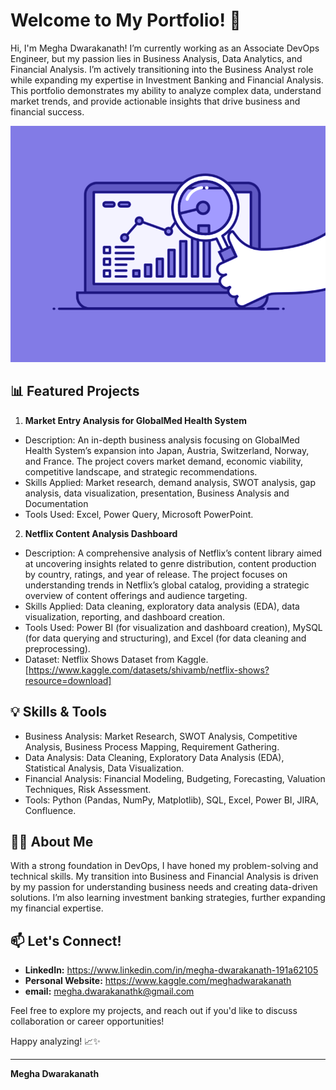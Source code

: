 # Welcome to My Portfolio! 👋

Hi, I'm Megha Dwarakanath!
I’m currently working as an Associate DevOps Engineer, but my passion lies in Business Analysis, Data Analytics, and Financial Analysis. I’m actively transitioning into the Business Analyst role while expanding my expertise in Investment Banking and Financial Analysis. This portfolio demonstrates my ability to analyze complex data, understand market trends, and provide actionable insights that drive business and financial success.

![](https://github.com/MeghaDwarakanath/MeghaDwarakanath/blob/main/74pZ.gif)

## 📊 **Featured Projects**

1. **Market Entry Analysis for GlobalMed Health System**
- Description: An in-depth business analysis focusing on GlobalMed Health System’s expansion into Japan, Austria, Switzerland, Norway, and France. The project covers market demand, economic viability, competitive landscape, and strategic recommendations.
- Skills Applied: Market research, demand analysis, SWOT analysis, gap analysis, data visualization, presentation, Business Analysis and Documentation
- Tools Used: Excel, Power Query, Microsoft PowerPoint.
2. **Netflix Content Analysis Dashboard**
- Description: A comprehensive analysis of Netflix’s content library aimed at uncovering insights related to genre distribution, content production by country, ratings, and year of release. The project focuses on understanding trends in Netflix’s global catalog, providing a strategic overview of content offerings and audience targeting.
- Skills Applied: Data cleaning, exploratory data analysis (EDA), data visualization, reporting, and dashboard creation.
- Tools Used: Power BI (for visualization and dashboard creation), MySQL (for data querying and structuring), and Excel (for data cleaning and preprocessing).
- Dataset: Netflix Shows Dataset from Kaggle.[https://www.kaggle.com/datasets/shivamb/netflix-shows?resource=download]

## 💡 Skills & Tools
- Business Analysis: Market Research, SWOT Analysis, Competitive Analysis, Business Process Mapping, Requirement Gathering.
- Data Analysis: Data Cleaning, Exploratory Data Analysis (EDA), Statistical Analysis, Data Visualization.
- Financial Analysis: Financial Modeling, Budgeting, Forecasting, Valuation Techniques, Risk Assessment.
- Tools: Python (Pandas, NumPy, Matplotlib), SQL, Excel, Power BI, JIRA, Confluence.

## 👨‍💻 About Me
With a strong foundation in DevOps, I have honed my problem-solving and technical skills. My transition into Business and Financial Analysis is driven by my passion for understanding business needs and creating data-driven solutions. I’m also learning investment banking strategies, further expanding my financial expertise.

## 📫 Let's Connect!
- **LinkedIn:** https://www.linkedin.com/in/megha-dwarakanath-191a62105
- **Personal Website:** https://www.kaggle.com/meghadwarakanath
- **email:** megha.dwarakanathk@gmail.com

Feel free to explore my projects, and reach out if you'd like to discuss collaboration or career opportunities!

Happy analyzing! 📈✨

---

**Megha Dwarakanath**

